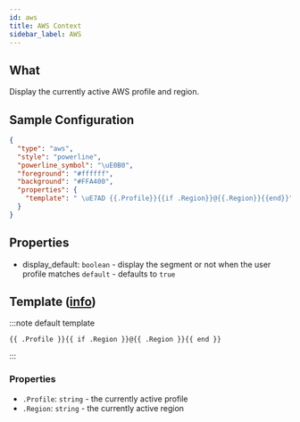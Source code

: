 ```yaml
---
id: aws
title: AWS Context
sidebar_label: AWS
---
```


## What

Display the currently active AWS profile and region.

## Sample Configuration

```json
{
  "type": "aws",
  "style": "powerline",
  "powerline_symbol": "\uE0B0",
  "foreground": "#ffffff",
  "background": "#FFA400",
  "properties": {
    "template": " \uE7AD {{.Profile}}{{if .Region}}@{{.Region}}{{end}}"
  }
}
```

## Properties

- display_default: `boolean` - display the segment or not when the user profile matches `default` - defaults
to `true`

## Template ([info][templates])

:::note default template

``` template
{{ .Profile }}{{ if .Region }}@{{ .Region }}{{ end }}
```

:::

### Properties

- `.Profile`: `string` - the currently active profile
- `.Region`: `string` - the currently active region

[templates]: /docs/config-templates
